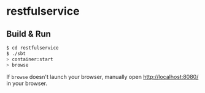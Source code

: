 # restfulservice #

## Build & Run ##

```sh
$ cd restfulservice
$ ./sbt
> container:start
> browse
```

If `browse` doesn't launch your browser, manually open [http://localhost:8080/](http://localhost:8080/) in your browser.
